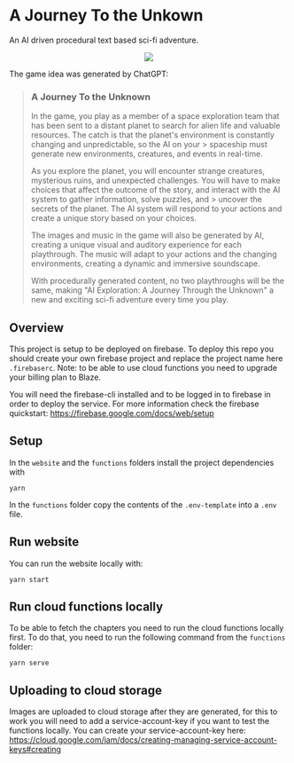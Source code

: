 # A Journey To the Unkown

An AI driven procedural text based sci-fi adventure.

<div style="display:flex; justify-content: center">
<image src="https://github.com/au-re/AJTU/blob/main/website/public/logo192.png?raw=true">
</div>

The game idea was generated by ChatGPT:

> ### A Journey To the Unknown
>
> In the game, you play as a member of a space exploration team that has been sent to a distant planet to search for alien life and valuable resources. The catch is that the planet's environment is constantly changing and unpredictable, so the AI on your > spaceship must generate new environments, creatures, and events in real-time.
>
> As you explore the planet, you will encounter strange creatures, mysterious ruins, and unexpected challenges. You will have to make choices that affect the outcome of the story, and interact with the AI system to gather information, solve puzzles, and > uncover the secrets of the planet. The AI system will respond to your actions and create a unique story based on your choices.
>
> The images and music in the game will also be generated by AI, creating a unique visual and auditory experience for each playthrough. The music will adapt to your actions and the changing environments, creating a dynamic and immersive soundscape.
>
> With procedurally generated content, no two playthroughs will be the same, making "AI Exploration: A Journey Through the Unknown" a new and exciting sci-fi adventure every time you play.

## Overview

This project is setup to be deployed on firebase. To deploy this repo you should create your own firebase project and
replace the project name here `.firebaserc`. Note: to be able to use cloud functions you need to upgrade your billing
plan to Blaze.

You will need the firebase-cli installed and to be logged in to firebase in order to deploy the service. For more
information check the firebase quickstart:
https://firebase.google.com/docs/web/setup

## Setup

In the `website` and the `functions` folders install the project dependencies with

```
yarn
```

In the `functions` folder copy the contents of the `.env-template` into a `.env` file.

## Run website

You can run the website locally with:

```
yarn start
```

## Run cloud functions locally

To be able to fetch the chapters you need to run the cloud functions locally first. To do that, you need to run the following command from the `functions` folder:

```
yarn serve
```

## Uploading to cloud storage

Images are uploaded to cloud storage after they are generated, for this to work you will need to add a service-account-key
if you want to test the functions locally. You can create your service-account-key here: https://cloud.google.com/iam/docs/creating-managing-service-account-keys#creating
